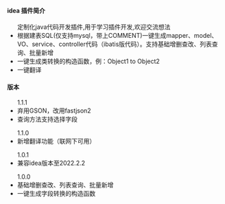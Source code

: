 #### idea 插件简介

<ul>定制化java代码开发插件,用于学习插件开发,欢迎交流想法
    <li>根据建表SQL(仅支持mysql，带上COMMENT)一键生成mapper、model、VO、service、controller代码（ibatis版代码）。支持基础增删查改、列表查询、批量新增
    <li>一键生成类转换的构造函数，例：Object1 to Object2
    <li>一键翻译
</ul>

#### 版本
<ul>1.1.1
    <li>弃用GSON，改用fastjson2</li>
    <li>查询方法支持选择字段</li>
</ul>
<ul>1.1.0
    <li>新增翻译功能（联网下可用）</li>
</ul>
<ul>1.0.1
    <li>兼容idea版本至2022.2.2</li>
</ul>
<ul>1.0.0
    <li>基础增删查改、列表查询、批量新增</li>
    <li>一键生成字段转换的构造函数</li>
</ul>